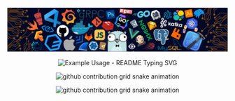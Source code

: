 
<!-- my-skills -->
![](./assets/skills.png)

<p align="center">
  <img src="https://readme-typing-svg.demolab.com?font=Fira+Code&pause=1000&center=true&vCenter=true&width=435&lines=Welcome+to+My+Profile!;%E4%BD%A0%E5%BD%93%E5%90%91%E9%A3%9E%E9%B8%9F%E9%A3%9E%E5%BE%80%E4%BD%A0%E7%9A%84%E5%B1%B1..." alt="Example Usage - README Typing SVG">
</p>

<p align="center">
  <picture>
    <source media="(prefers-color-scheme: dark)" srcset="https://raw.kgithub.com/zagss/zagss/output/github-contribution-grid-snake-dark.svg">
    <source media="(prefers-color-scheme: light)" srcset="https://raw.kgithub.com/zagss/zagss/output/github-contribution-grid-snake.svg">
    <img alt="github contribution grid snake animation" src="https://raw.kgithub.com/zagss/zagss/output/github-contribution-grid-snake-dark.svg">
  </picture>
</p>

<p align="center">
  <img alt="github contribution grid snake animation" src="https://raw.kgithub.com/zagss/zagss/output/github-contribution-grid-snake-dark.svg">
</p>